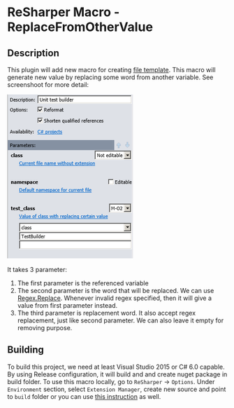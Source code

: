 # ReSharper Macro - ReplaceFromOtherValue

## Description

This plugin will add new macro for creating [file template](https://www.jetbrains.com/help/resharper/2016.2/Creating_a_File_Template.html). 
This macro will generate new value by replacing some word from another variable. 
See screenshoot for more detail: 

![screenshot](Screenshot.png?raw=true) 

It takes 3 parameter:

1. The first parameter is the referenced variable
2. The second parameter is the word that will be replaced. We can use [Regex.Replace](https://msdn.microsoft.com/en-us/library/system.text.regularexpressions.regex.replace(v=vs.110).aspx). Whenever invalid regex specified, then it will give a value from first parameter instead.
3. The third parameter is replacement word. It also accept regex replacement, just like second parameter. We can also leave it empty for removing purpose.

## Building

To build this project, we need at least Visual Studio 2015 or C# 6.0 capable. 
By using Release configuration, it will build and and create nuget package in build folder.
To use this macro locally, go to `ReSharper` -> `Options`. Under `Environment` section, select `Extension Manager`, create new source and point to `build` folder 
or you can use [this instruction](https://www.jetbrains.com/help/resharper/sdk/Extensions/Deployment/LocalInstallation.html) as well.

